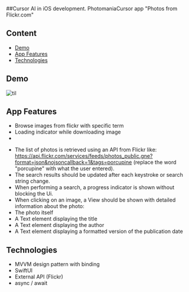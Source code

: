 ##Cursor AI in iOS development. PhotomaniaCursor app "Photos from Flickr.com"


## Content
- [Demo](#demo)
- [App Features](#app-features)
- [Technologies](#technologies)


## Demo

![til](https://github.com/BestKora/PhotomaniaCursor/blob/a63e95f853f79cbcf5d24af5b14554a3e6d711c6/PhotomaniaCursor/PhotomaniaCursorDemo.gif)

## App Features

* Browse images from flickr with specific term
* Loading indicator while downloading image
*
- The list of photos is retrieved using an API from Flickr like:
https://api.flickr.com/services/feeds/photos_public.gne?format=json&nojsoncallback=1&tags=porcupine
(replace the word "porcupine" with what the user entered).
- The search results should be updated after each keystroke or search string change.
- When performing a search, a progress indicator is shown without blocking the Ui.
- When clicking on an image, a View should be shown with detailed information about the photo:
- The photo itself
- A Text element displaying the title
- A Text element displaying the author
- A Text element displaying a formatted version of the publication date


## Technologies

* MVVM design pattern with binding
* SwiftUI
* External API (Flickr)
* async / await
